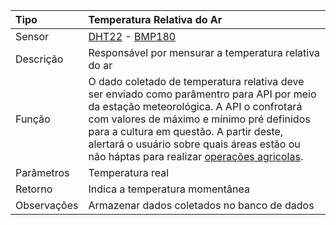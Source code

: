 | Tipo | Temperatura Relativa do Ar |
| :--- | :--- |
| Sensor | [DHT22](/dht22.md) - [BMP180](/bmp180.md) |
| Descrição | Responsável por mensurar a temperatura relativa do ar |
| Função | O dado coletado de temperatura relativa deve ser enviado como parâmentro para API por meio da estação meteorológica. A API o confrotará com valores de máximo e mínimo pré definidos para a cultura em questão. A partir deste, alertará o usuário sobre quais áreas estão ou não háptas para realizar [operações agricolas](/operacoes-mecanizadas.md). |
| Parâmetros | Temperatura real |
| Retorno | Indica a temperatura momentânea  |
| Observações | Armazenar dados coletados no banco de dados |



